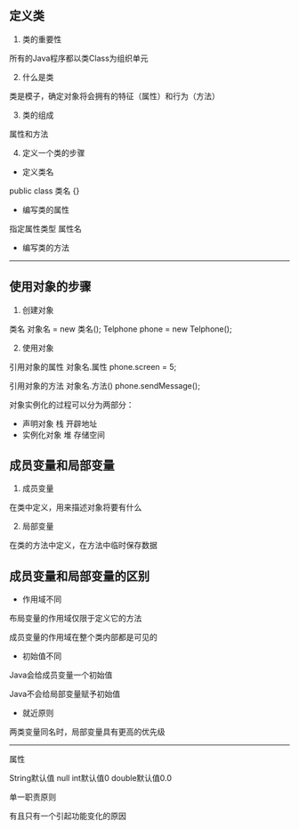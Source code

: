 ## 定义类

1. 类的重要性

所有的Java程序都以类Class为组织单元

2. 什么是类

类是模子，确定对象将会拥有的特征（属性）和行为（方法）

3. 类的组成

属性和方法

4. 定义一个类的步骤

* 定义类名

public class 类名 {}

* 编写类的属性

指定属性类型 属性名

* 编写类的方法

---

## 使用对象的步骤

1. 创建对象

类名 对象名 = new 类名();
Telphone phone = new Telphone();

2. 使用对象

引用对象的属性 对象名.属性
phone.screen = 5;

引用对象的方法 对象名.方法()
phone.sendMessage();

对象实例化的过程可以分为两部分：

- 声明对象 栈 开辟地址
- 实例化对象 堆 存储空间

## 成员变量和局部变量

1. 成员变量

在类中定义，用来描述对象将要有什么

2. 局部变量

在类的方法中定义，在方法中临时保存数据

## 成员变量和局部变量的区别

* 作用域不同

布局变量的作用域仅限于定义它的方法

成员变量的作用域在整个类内部都是可见的

* 初始值不同

Java会给成员变量一个初始值

Java不会给局部变量赋予初始值

* 就近原则

两类变量同名时，局部变量具有更高的优先级


---

属性

String默认值 null
int默认值0
double默认值0.0

单一职责原则

有且只有一个引起功能变化的原因